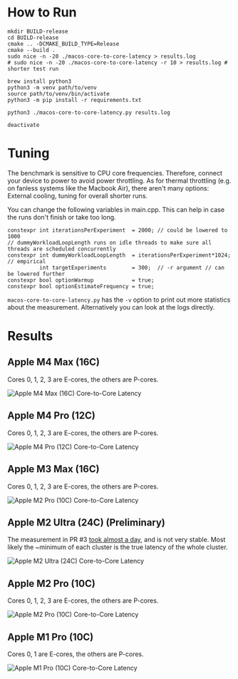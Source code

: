 # How to Run

```
mkdir BUILD-release
cd BUILD-release
cmake .. -DCMAKE_BUILD_TYPE=Release
cmake --build .
sudo nice -n -20 ./macos-core-to-core-latency > results.log
# sudo nice -n -20 ./macos-core-to-core-latency -r 10 > results.log # shorter test run

brew install python3
python3 -m venv path/to/venv
source path/to/venv/bin/activate
python3 -m pip install -r requirements.txt

python3 ./macos-core-to-core-latency.py results.log

deactivate
```

# Tuning

The benchmark is sensitive to CPU core frequencies.
Therefore, connect your device to power to avoid power throttling.
As for thermal throttling (e.g. on fanless systems like the Macbook Air), there aren't many options: External cooling, tuning for overall shorter runs.

You can change the following variables in main.cpp.
This can help in case the runs don't finish or take too long.

```
constexpr int iterationsPerExperiment  = 2000; // could be lowered to 1000
// dummyWorkloadLoopLength runs on idle threads to make sure all threads are scheduled concurrently
constexpr int dummyWorkloadLoopLength  = iterationsPerExperiment*1024; // empirical
          int targetExperiments        = 300;  // -r argument // can be lowered further
constexpr bool optionWarmup            = true;
constexpr bool optionEstimateFrequency = true;
```

`macos-core-to-core-latency.py` has the `-v` option to print out more statistics about the measurement.
Alternatively you can look at the logs directly.

# Results

## Apple M4 Max (16C)

Cores 0, 1, 2, 3 are E-cores, the others are P-cores.

![Apple M4 Max (16C) Core-to-Core Latency](results/241208-1-m4max-steady_clock-i-2000-r-300.png?raw=true "Apple M4 Max (16C) Core-to-Core Latency")

## Apple M4 Pro (12C)

Cores 0, 1, 2, 3 are E-cores, the others are P-cores.

![Apple M4 Pro (12C) Core-to-Core Latency](results/241204-0-m4pro-cntvct_el0-i-2000-r-300.png?raw=true "Apple M2 Pro (12C) Core-to-Core Latency")

## Apple M3 Max (16C)

Cores 0, 1, 2, 3 are E-cores, the others are P-cores.

![Apple M2 Pro (10C) Core-to-Core Latency](results/241212-0-m3max.png?raw=true "Apple M3 Max (16C) Core-to-Core Latency")

## Apple M2 Ultra (24C) (Preliminary)

The measurement in PR #3 [took almost a day](https://x.com/ivanfioravanti/status/1866945123973468526), and is not very stable.
Most likely the ~minimum of each cluster is the true latency of the whole cluster.

![Apple M2 Ultra (24C) Core-to-Core Latency](results/241211-1-m2ultra-steady_clock-i-2000-r-300.png?raw=true "Apple M2 Ultra (24C) Core-to-Core Latency")

## Apple M2 Pro (10C)

Cores 0, 1, 2, 3 are E-cores, the others are P-cores.

![Apple M2 Pro (10C) Core-to-Core Latency](results/241204-1-m2pro-steady_clock-i-2000-r-300.png?raw=true "Apple M2 Pro (10C) Core-to-Core Latency")

## Apple M1 Pro (10C)

Cores 0, 1 are E-cores, the others are P-cores.

![Apple M1 Pro (10C) Core-to-Core Latency](results/241207-1-m1pro-steady-clock-i-2000-r-300.png?raw=true "Apple M1 Pro (10C) Core-to-Core Latency")
